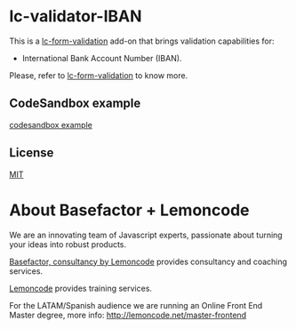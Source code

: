 # lc-validator-IBAN

This is a [lc-form-validation](https://github.com/Lemoncode/lcFormValidation) add-on that brings validation capabilities for:
*  International Bank Account Number (IBAN).

Please, refer to [lc-form-validation](https://github.com/Lemoncode/lcFormValidation) to know more.

## CodeSandbox example
[codesandbox example](https://codesandbox.io/s/l58136v14z)
## License
[MIT](./LICENSE)

# About Basefactor + Lemoncode

We are an innovating team of Javascript experts, passionate about turning your ideas into robust products.

[Basefactor, consultancy by Lemoncode](http://www.basefactor.com) provides consultancy and coaching services.

[Lemoncode](http://lemoncode.net/services/en/#en-home) provides training services.

For the LATAM/Spanish audience we are running an Online Front End Master degree, more info: http://lemoncode.net/master-frontend
